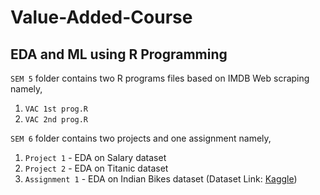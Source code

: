 # Value-Added-Course
## EDA and ML using R Programming 

`SEM 5` folder contains two R programs files based on IMDB Web scraping namely,
1. `VAC 1st prog.R`
2. `VAC 2nd prog.R`

`SEM 6` folder contains two projects and one assignment namely,
1. `Project 1` - EDA on Salary dataset
2. `Project 2` - EDA on Titanic dataset
3. `Assignment 1` - EDA on Indian Bikes dataset (Dataset Link: [Kaggle](https://www.kaggle.com/datasets/rajeshrampure/motorbikes-in-indian-market-2022))

